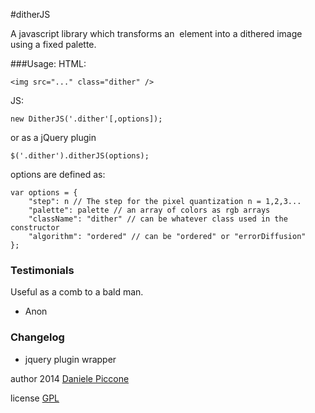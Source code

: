 #ditherJS

A javascript library which transforms an <img> element 
into a dithered image using a fixed palette.

###Usage:
HTML:
```
<img src="..." class="dither" />
```

JS:
```
new DitherJS('.dither'[,options]);
```
or as a jQuery plugin
```
$('.dither').ditherJS(options);
```

options are defined as:
```
var options = {
    "step": n // The step for the pixel quantization n = 1,2,3...
    "palette": palette // an array of colors as rgb arrays
    "className": "dither" // can be whatever class used in the constructor
    "algorithm": "ordered" // can be "ordered" or "errorDiffusion"
};
```

### Testimonials

Useful as a comb to a bald man.

- Anon

### Changelog

- jquery plugin wrapper

author 2014 [Daniele Piccone](http://www.danielepiccone.com)

license [GPL](https://gnu.org/licenses/gpl.html)
